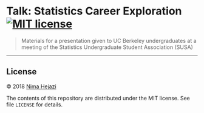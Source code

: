 # Talk: Statistics Career Exploration [![MIT license](http://img.shields.io/badge/license-MIT-brightgreen.svg)](http://opensource.org/licenses/MIT)

> Materials for a presentation given to UC Berkeley undergraduates at a meeting
> of the Statistics Undergraduate Student Association (SUSA)

---

## License

&copy; 2018 [Nima Hejazi](https://nimahejazi.org)

The contents of this repository are distributed under the MIT license. See file
`LICENSE` for details.
